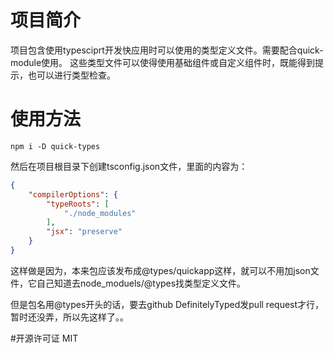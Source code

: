# 项目简介
项目包含使用typesciprt开发快应用时可以使用的类型定义文件。需要配合quick-module使用。
这些类型文件可以使得使用基础组件或自定义组件时，既能得到提示，也可以进行类型检查。

# 使用方法

```
npm i -D quick-types
```

然后在项目根目录下创建tsconfig.json文件，里面的内容为：

```json
{
    "compilerOptions": {
        "typeRoots": [
            "./node_modules"
        ],
        "jsx": "preserve"
    }
}
```

这样做是因为，本来包应该发布成@types/quickapp这样，就可以不用加json文件，它自己知道去node_moduels/@types找类型定义文件。

但是包名用@types开头的话，要去github DefinitelyTyped发pull request才行，暂时还没弄，所以先这样了。。

#开源许可证
MIT